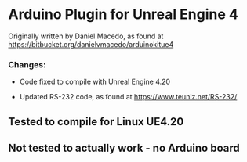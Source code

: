 # Arduino Plugin for Unreal Engine 4

Originally written by Daniel Macedo, as found at https://bitbucket.org/danielvmacedo/arduinokitue4

### Changes:

- Code fixed to compile with Unreal Engine 4.20

- Updated RS-232 code, as found at https://www.teuniz.net/RS-232/ 

## Tested to compile for Linux UE4.20

## Not tested to actually work - no Arduino board
